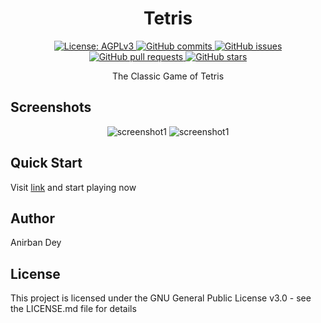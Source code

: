 <h1 align="center"> Tetris </h1>

<p align="center">
  <a href="https://www.gnu.org/licenses/agpl-3.0.en.html">
    <img alt="License: AGPLv3" src="https://shields.io/badge/License-AGPL%20v3-blue.svg">
  </a>
  <a href="https://github.com/anirbandey1/Tetris/commits/master">
    <img alt="GitHub commits" src="https://img.shields.io/github/commit-activity/y/anirbandey1/Tetris?color=red&label=commits">
  </a>
  <a href="https://github.com/anirbandey1/Tetris/issues">
    <img alt="GitHub issues" src="https://img.shields.io/github/issues/anirbandey1/Tetris?color=important">
  </a>
  <a href="https://github.com/anirbandey1/Tetris/pulls">
    <img alt="GitHub pull requests" src="https://img.shields.io/github/issues-pr/anirbandey1/Tetris?color=blueviolet">
  </a>
  <a href="https://github.com/anirbandey1/Tetris/stargazers">
    <img alt="GitHub stars" src="https://img.shields.io/github/stars/anirbandey1/Tetris?style=social">
  </a>
</p>


<p align="center">
The Classic Game of Tetris
</p>

## Screenshots
<div align="center" style=""> 

  <img alt="screenshot1" style="max-width:40vw;" src="https://anirbandey1.github.io/assets/Tetris/screenshots/screenshot1.png">
  <img alt="screenshot1" style="max-width:40vw;" src="https://anirbandey1.github.io/assets/Tetris/screenshots/screenshot2.png">

</div>

## Quick Start
Visit 
<a href="https://anirbandey1.github.io/Tetris/">link</a>
and start playing now


## Author

<a href = "https://anirbandey1.github.io/site" style="text-decoration: none; color: inherit;">Anirban Dey</a>

## License

This project is licensed under the GNU General Public License v3.0 - see the LICENSE.md file for details

